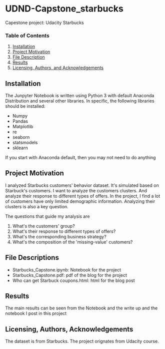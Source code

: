 # UDND-Capstone_starbucks
Capestone project: Udacity Starbucks
### Table of Contents

1. [Installation](#installation)
2. [Project Motivation](#motivation)
3. [File Description](#files)
4. [Results](#results)
5. [Licensing, Authors, and Acknowledgements](#licensing)

## Installation <a name="installation"></a>

The Junpyter Notebook is written using Python 3 with default Anaconda Distribution and several other libraries. In specific, the following libraries should be installed:
- Numpy
- Pandas
- Matplotlib
- re  
- seaborn
- statsmodels
- sklearn

If you start with Anaconda default, then you may not need to do anything

## Project Motivation<a name="motivation"></a>

I analyzed Starbucks customers' behavior dataset. It's simulated based on Starbuck's customers. I want to analyze the customers clusters. And analyze their response to different types of offers. In the project, I find a lot of customers have only limited demographic information. Analyzing their clusters is also a key question.

The questions that guide my analysis are

1. What's the customers' group?
2. What's their response to different types of offers?
3. What's the corresponding business strategy?
3. What's the composition of the 'missing-value' customers?

## File Descriptions <a name="files"></a>
- Starbucks_Capstone.ipynb: Notebook for the project
- Starbucks_Capstone.pdf: pdf of the blog for the project
- Who can get Starbuck coupons.html: html for the blog post

## Results<a name="results"></a>
The main results can be seen from the Notebook and the write up and the notebook I post in this project

## Licensing, Authors, Acknowledgements<a name="licensing"></a>
The dataset is from Starbucks. The project orignates from Udacity course.



